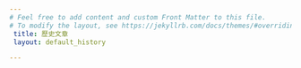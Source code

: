 ```yaml
---
# Feel free to add content and custom Front Matter to this file.
# To modify the layout, see https://jekyllrb.com/docs/themes/#overriding-theme-defaults
 title: 歷史文章
 layout: default_history

---
```

